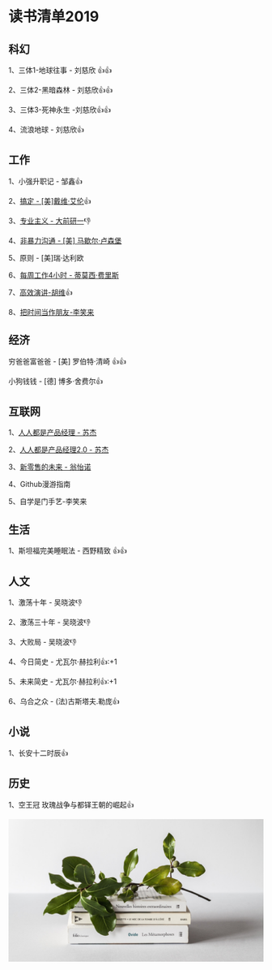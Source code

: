 # 读书清单2019

## 科幻

1、三体1-地球往事 - 刘慈欣 :+1::+1:

2、三体2-黑暗森林 - 刘慈欣:+1::+1:

3、三体3-死神永生 -刘慈欣:+1::+1:

4、流浪地球 - 刘慈欣:+1:

## 工作

1、小强升职记 - 邹鑫:+1:

2、[搞定 - [美]戴维·艾伦](https://www.lanzous.com/i59re0f):+1:

3、[专业主义 - 大前研一](https://www.lanzous.com/i59r96b):-1:

4、[非暴力沟通 - [美] 马歇尔·卢森堡](https://www.lanzous.com/i59r8cb)

5、原则 - [美]瑞·达利欧

6、[每周工作4小时 - 蒂莫西·费里斯](https://www.lanzous.com/i5apseh)

7、[高效演讲-胡维](https://www.lanzous.com/i59r8hg):+1:

8、[把时间当作朋友-李笑来](https://www.lanzous.com/i5lopxi)

## 经济

穷爸爸富爸爸 - [美] 罗伯特·清崎 :+1::+1:

小狗钱钱 -  [德] 博多·舍费尔:+1:

## 互联网

1、[人人都是产品经理 - 苏杰](https://www.lanzous.com/i59r94j)

2、[人人都是产品经理2.0 - 苏杰](https://www.lanzous.com/i59r8la)

3、[新零售的未来 -  翁怡诺](https://www.lanzous.com/i59r8nc)

4、Github漫游指南

5、自学是门手艺-李笑来


## 生活

1、斯坦福完美睡眠法 - 西野精致 :+1::+1:

## 人文

1、激荡十年 - 吴晓波:-1:

2、激荡三十年 - 吴晓波:-1:

3、大败局 - 吴晓波:-1:

4、今日简史 - 尤瓦尔·赫拉利:+1::+1

5、未来简史 - 尤瓦尔·赫拉利:+1::+1

6、乌合之众 - (法)古斯塔夫.勒庞:+1:

## 小说

1、长安十二时辰:+1:

## 历史

1、空王冠 玫瑰战争与都铎王朝的崛起:+1:



![](https://raw.githubusercontent.com/zhanminjie/mybigimage/master/blogimage/to%20do%20list.jpg)
